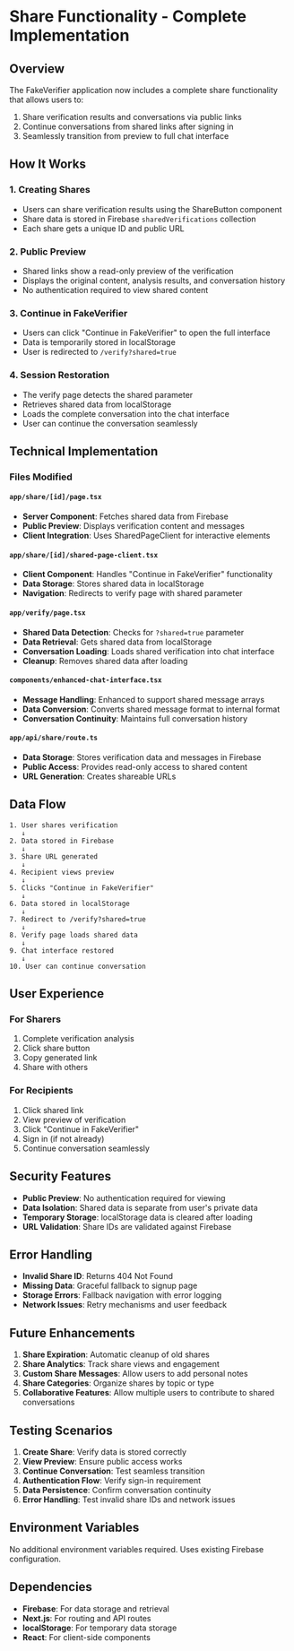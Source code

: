 # Share Functionality - Complete Implementation

## Overview

The FakeVerifier application now includes a complete share functionality that allows users to:
1. Share verification results and conversations via public links
2. Continue conversations from shared links after signing in
3. Seamlessly transition from preview to full chat interface

## How It Works

### 1. **Creating Shares**
- Users can share verification results using the ShareButton component
- Share data is stored in Firebase `sharedVerifications` collection
- Each share gets a unique ID and public URL

### 2. **Public Preview**
- Shared links show a read-only preview of the verification
- Displays the original content, analysis results, and conversation history
- No authentication required to view shared content

### 3. **Continue in FakeVerifier**
- Users can click "Continue in FakeVerifier" to open the full interface
- Data is temporarily stored in localStorage
- User is redirected to `/verify?shared=true`

### 4. **Session Restoration**
- The verify page detects the shared parameter
- Retrieves shared data from localStorage
- Loads the complete conversation into the chat interface
- User can continue the conversation seamlessly

## Technical Implementation

### Files Modified

#### `app/share/[id]/page.tsx`
- **Server Component**: Fetches shared data from Firebase
- **Public Preview**: Displays verification content and messages
- **Client Integration**: Uses SharedPageClient for interactive elements

#### `app/share/[id]/shared-page-client.tsx`
- **Client Component**: Handles "Continue in FakeVerifier" functionality
- **Data Storage**: Stores shared data in localStorage
- **Navigation**: Redirects to verify page with shared parameter

#### `app/verify/page.tsx`
- **Shared Data Detection**: Checks for `?shared=true` parameter
- **Data Retrieval**: Gets shared data from localStorage
- **Conversation Loading**: Loads shared verification into chat interface
- **Cleanup**: Removes shared data after loading

#### `components/enhanced-chat-interface.tsx`
- **Message Handling**: Enhanced to support shared message arrays
- **Data Conversion**: Converts shared message format to internal format
- **Conversation Continuity**: Maintains full conversation history

#### `app/api/share/route.ts`
- **Data Storage**: Stores verification data and messages in Firebase
- **Public Access**: Provides read-only access to shared content
- **URL Generation**: Creates shareable URLs

## Data Flow

```
1. User shares verification
   ↓
2. Data stored in Firebase
   ↓
3. Share URL generated
   ↓
4. Recipient views preview
   ↓
5. Clicks "Continue in FakeVerifier"
   ↓
6. Data stored in localStorage
   ↓
7. Redirect to /verify?shared=true
   ↓
8. Verify page loads shared data
   ↓
9. Chat interface restored
   ↓
10. User can continue conversation
```

## User Experience

### For Sharers
1. Complete verification analysis
2. Click share button
3. Copy generated link
4. Share with others

### For Recipients
1. Click shared link
2. View preview of verification
3. Click "Continue in FakeVerifier"
4. Sign in (if not already)
5. Continue conversation seamlessly

## Security Features

- **Public Preview**: No authentication required for viewing
- **Data Isolation**: Shared data is separate from user's private data
- **Temporary Storage**: localStorage data is cleared after loading
- **URL Validation**: Share IDs are validated against Firebase

## Error Handling

- **Invalid Share ID**: Returns 404 Not Found
- **Missing Data**: Graceful fallback to signup page
- **Storage Errors**: Fallback navigation with error logging
- **Network Issues**: Retry mechanisms and user feedback

## Future Enhancements

1. **Share Expiration**: Automatic cleanup of old shares
2. **Share Analytics**: Track share views and engagement
3. **Custom Share Messages**: Allow users to add personal notes
4. **Share Categories**: Organize shares by topic or type
5. **Collaborative Features**: Allow multiple users to contribute to shared conversations

## Testing Scenarios

1. **Create Share**: Verify data is stored correctly
2. **View Preview**: Ensure public access works
3. **Continue Conversation**: Test seamless transition
4. **Authentication Flow**: Verify sign-in requirement
5. **Data Persistence**: Confirm conversation continuity
6. **Error Handling**: Test invalid share IDs and network issues

## Environment Variables

No additional environment variables required. Uses existing Firebase configuration.

## Dependencies

- **Firebase**: For data storage and retrieval
- **Next.js**: For routing and API routes
- **localStorage**: For temporary data storage
- **React**: For client-side components
